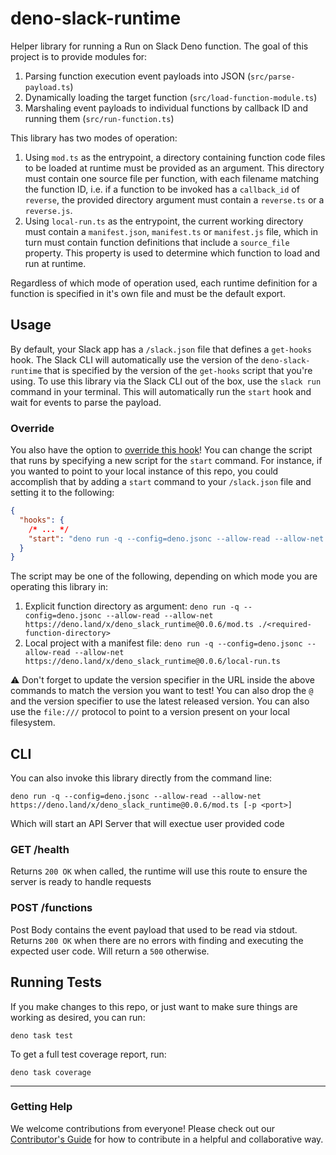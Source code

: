 # deno-slack-runtime

Helper library for running a Run on Slack Deno function. The goal of this project is to provide modules for:

1. Parsing function execution event payloads into JSON (`src/parse-payload.ts`)
2. Dynamically loading the target function (`src/load-function-module.ts`)
3. Marshaling event payloads to individual functions by callback ID and running them (`src/run-function.ts`)

This library has two modes of operation:

1. Using `mod.ts` as the entrypoint, a directory containing function code files to be loaded at runtime must be provided as an argument. This directory must contain one source file per function, with each filename matching the function ID, i.e. if a function to be invoked has a `callback_id` of `reverse`, the provided directory argument must contain a `reverse.ts` or a `reverse.js`.
2. Using `local-run.ts` as the entrypoint, the current working directory must contain a `manifest.json`, `manifest.ts` or `manifest.js` file, which in turn must contain function definitions that include a `source_file` property. This property is used to determine which function to load and run at runtime.

Regardless of which mode of operation used, each runtime definition for a function is specified in it's own file and must be the default export.

## Usage

By default, your Slack app has a `/slack.json` file that defines a `get-hooks` hook. The Slack CLI will automatically use the version of the `deno-slack-runtime` that is specified by the version of the `get-hooks` script that you're using. To use this library via the Slack CLI out of the box, use the `slack run` command in your terminal. This will automatically run the `start` hook and wait for events to parse the payload.

### Override

You also have the option to [override this hook](https://github.com/slackapi/deno-slack-hooks#script-overrides)! You can change the script that runs by specifying a new script for the `start` command. For instance, if you wanted to point to your local instance of this repo, you could accomplish that by adding a `start` command to your `/slack.json` file and setting it to the following:

```json
{
  "hooks": {
    /* ... */
    "start": "deno run -q --config=deno.jsonc --allow-read --allow-net file:///<path-to-your-local-repo>/local-run.ts"
  }
}
```

The script may be one of the following, depending on which mode you are operating this library in:

1. Explicit function directory as argument: `deno run -q --config=deno.jsonc --allow-read --allow-net https://deno.land/x/deno_slack_runtime@0.0.6/mod.ts ./<required-function-directory>`
2. Local project with a manifest file: `deno run -q --config=deno.jsonc --allow-read --allow-net https://deno.land/x/deno_slack_runtime@0.0.6/local-run.ts`

⚠️ Don't forget to update the version specifier in the URL inside the above commands to match the version you want to test! You can also drop the `@` and the version specifier to use the latest released version. You can also use the `file:///` protocol to point to a version present on your local filesystem.

## CLI

You can also invoke this library directly from the command line:

    deno run -q --config=deno.jsonc --allow-read --allow-net https://deno.land/x/deno_slack_runtime@0.0.6/mod.ts [-p <port>]

Which will start an API Server that will exectue user provided code
### GET /health

Returns `200 OK` when called, the runtime will use this route to ensure the server is ready to handle requests

### POST /functions

Post Body contains the event payload that used to be read via stdout.
Returns `200 OK` when there are no errors with finding and executing the expected user code. Will return a `500` otherwise.
## Running Tests

If you make changes to this repo, or just want to make sure things are working as desired, you can run:

    deno task test

To get a full test coverage report, run:

    deno task coverage

---

### Getting Help

We welcome contributions from everyone! Please check out our
[Contributor's Guide](.github/CONTRIBUTING.md) for how to contribute in a
helpful and collaborative way.
